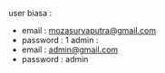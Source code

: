 user biasa :
- email : mozasuryaputra@gmail.com
- password : 1
admin :
- email : admin@gmail.com
- password : admin
